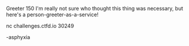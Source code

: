 Greeter
150
I'm really not sure who thought this thing was necessary, but here's a person-greeter-as-a-service!

nc challenges.ctfd.io 30249

-asphyxia
